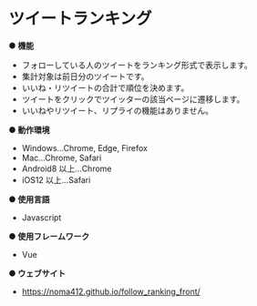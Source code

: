 # ツイートランキング

**● 機能**

- フォローしている人のツイートをランキング形式で表示します。
- 集計対象は前日分のツイートです。
- いいね・リツイートの合計で順位を決めます。
- ツイートをクリックでツイッターの該当ページに遷移します。
- いいねやリツイート、リプライの機能はありません。

**● 動作環境**

- Windows…Chrome, Edge, Firefox
- Mac…Chrome, Safari
- Android8 以上…Chrome
- iOS12 以上…Safari

**● 使用言語**

- Javascript

**● 使用フレームワーク**

- Vue

**● ウェブサイト**
- https://noma412.github.io/follow_ranking_front/
